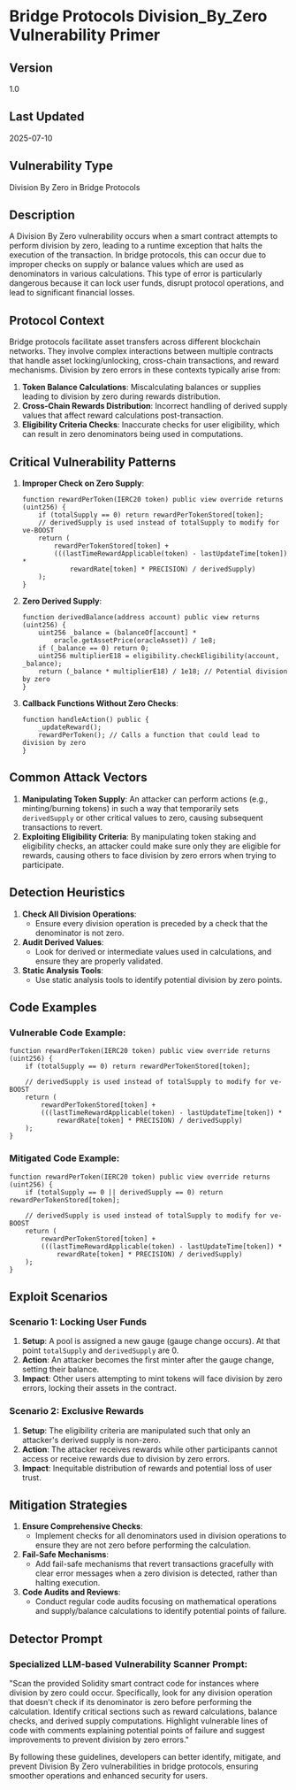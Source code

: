 # Bridge Protocols Division_By_Zero Vulnerability Primer

## Version
1.0

## Last Updated
2025-07-10

## Vulnerability Type
Division By Zero in Bridge Protocols

## Description
A Division By Zero vulnerability occurs when a smart contract attempts to perform division by zero, leading to a runtime exception that halts the execution of the transaction. In bridge protocols, this can occur due to improper checks on supply or balance values which are used as denominators in various calculations. This type of error is particularly dangerous because it can lock user funds, disrupt protocol operations, and lead to significant financial losses.

## Protocol Context
Bridge protocols facilitate asset transfers across different blockchain networks. They involve complex interactions between multiple contracts that handle asset locking/unlocking, cross-chain transactions, and reward mechanisms. Division by zero errors in these contexts typically arise from:

1. **Token Balance Calculations**: Miscalculating balances or supplies leading to division by zero during rewards distribution.
2. **Cross-Chain Rewards Distribution**: Incorrect handling of derived supply values that affect reward calculations post-transaction.
3. **Eligibility Criteria Checks**: Inaccurate checks for user eligibility, which can result in zero denominators being used in computations.

## Critical Vulnerability Patterns
1. **Improper Check on Zero Supply**:
    ```solidity
    function rewardPerToken(IERC20 token) public view override returns (uint256) {
        if (totalSupply == 0) return rewardPerTokenStored[token];
        // derivedSupply is used instead of totalSupply to modify for ve-BOOST
        return (
            rewardPerTokenStored[token] +
            (((lastTimeRewardApplicable(token) - lastUpdateTime[token]) *
                rewardRate[token] * PRECISION) / derivedSupply)
        );
    }
    ```

2. **Zero Derived Supply**:
    ```solidity
    function derivedBalance(address account) public view returns (uint256) {
        uint256 _balance = (balanceOf[account] *
            oracle.getAssetPrice(oracleAsset)) / 1e8;
        if (_balance == 0) return 0;
        uint256 multiplierE18 = eligibility.checkEligibility(account, _balance);
        return (_balance * multiplierE18) / 1e18; // Potential division by zero
    }
    ```

3. **Callback Functions Without Zero Checks**:
    ```solidity
    function handleAction() public {
        _updateReward();
        rewardPerToken(); // Calls a function that could lead to division by zero
    }
    ```

## Common Attack Vectors
1. **Manipulating Token Supply**: An attacker can perform actions (e.g., minting/burning tokens) in such a way that temporarily sets `derivedSupply` or other critical values to zero, causing subsequent transactions to revert.
2. **Exploiting Eligibility Criteria**: By manipulating token staking and eligibility checks, an attacker could make sure only they are eligible for rewards, causing others to face division by zero errors when trying to participate.

## Detection Heuristics
1. **Check All Division Operations**:
    - Ensure every division operation is preceded by a check that the denominator is not zero.
2. **Audit Derived Values**:
    - Look for derived or intermediate values used in calculations, and ensure they are properly validated.
3. **Static Analysis Tools**:
    - Use static analysis tools to identify potential division by zero points.

## Code Examples
### Vulnerable Code Example:
```solidity
function rewardPerToken(IERC20 token) public view override returns (uint256) {
    if (totalSupply == 0) return rewardPerTokenStored[token];

    // derivedSupply is used instead of totalSupply to modify for ve-BOOST
    return (
        rewardPerTokenStored[token] +
        (((lastTimeRewardApplicable(token) - lastUpdateTime[token]) *
            rewardRate[token] * PRECISION) / derivedSupply)
    );
}
```

### Mitigated Code Example:
```solidity
function rewardPerToken(IERC20 token) public view override returns (uint256) {
    if (totalSupply == 0 || derivedSupply == 0) return rewardPerTokenStored[token];

    // derivedSupply is used instead of totalSupply to modify for ve-BOOST
    return (
        rewardPerTokenStored[token] +
        (((lastTimeRewardApplicable(token) - lastUpdateTime[token]) *
            rewardRate[token] * PRECISION) / derivedSupply)
    );
}
```

## Exploit Scenarios
### Scenario 1: Locking User Funds
1. **Setup**: A pool is assigned a new gauge (gauge change occurs). At that point `totalSupply` and `derivedSupply` are 0.
2. **Action**: An attacker becomes the first minter after the gauge change, setting their balance.
3. **Impact**: Other users attempting to mint tokens will face division by zero errors, locking their assets in the contract.

### Scenario 2: Exclusive Rewards
1. **Setup**: The eligibility criteria are manipulated such that only an attacker's derived supply is non-zero.
2. **Action**: The attacker receives rewards while other participants cannot access or receive rewards due to division by zero errors.
3. **Impact**: Inequitable distribution of rewards and potential loss of user trust.

## Mitigation Strategies
1. **Ensure Comprehensive Checks**:
    - Implement checks for all denominators used in division operations to ensure they are not zero before performing the calculation.
2. **Fail-Safe Mechanisms**:
    - Add fail-safe mechanisms that revert transactions gracefully with clear error messages when a zero division is detected, rather than halting execution.
3. **Code Audits and Reviews**:
    - Conduct regular code audits focusing on mathematical operations and supply/balance calculations to identify potential points of failure.

## Detector Prompt
### Specialized LLM-based Vulnerability Scanner Prompt:
"Scan the provided Solidity smart contract code for instances where division by zero could occur. Specifically, look for any division operation that doesn't check if its denominator is zero before performing the calculation. Identify critical sections such as reward calculations, balance checks, and derived supply computations. Highlight vulnerable lines of code with comments explaining potential points of failure and suggest improvements to prevent division by zero errors."

By following these guidelines, developers can better identify, mitigate, and prevent Division By Zero vulnerabilities in bridge protocols, ensuring smoother operations and enhanced security for users.
